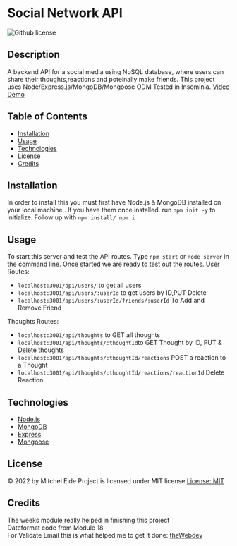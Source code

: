 # Social Network API 
![Github license](https://img.shields.io/badge/MIT-blue.svg)
## Description
A backend API for a social media using NoSQL database, where users can share their thoughts,reactions and poteinally make friends. This project uses Node/Express.js/MongoDB/Mongoose ODM Tested in Insominia. 
[Video Demo](https://drive.google.com/file/d/1u24xmABtKREpj3GkZ1MNPPx16QUJF-PT/view?usp=sharing)
## Table of Contents
* [Installation](#installation)
* [Usage](#usage)
* [Technologies](#technologies)
* [License](#license)
* [Credits](#credits)

## Installation
In order to install this you must first have Node.js & MongoDB installed on your local machine .
If you have them once installed. run `npm init -y` to initialize. Follow up with `npm install/ npm i`

## Usage
To start this server and test the API routes. Type `npm start` or `node server` in the command line. 
Once started we are ready to test out the routes.
User Routes:
* `localhost:3001/api/users/` to get all users
* `localhost:3001/api/users/:userId` to get users by ID,PUT Delete
* `localhost:3001/api/users/:userId/friends/:userId` To Add and Remove Friend

Thoughts Routes: 
* `localhost:3001/api/thoughts` to GET all thoughts
* `localhost:3001/api/thoughts/:thoughtId`to GET Thought by ID, PUT & Delete thoughts
* `localhost:3001/api/thoughts/:thoughtId/reactions` POST a reaction to a Thought
* `localhost:3001/api/thoughts/:thoughtId/reactions/reactionId` Delete Reaction 




## Technologies
* [Node.js](https://nodejs.org/en/)
* [MongoDB](https://www.mongodb.com/)
* [Express](https://www.npmjs.com/package/express)
* [Mongoose](https://www.npmjs.com/package/mongoose)
## License
 &copy; 2022 by Mitchel Eide
  Project is licensed under MIT license
  [License: MIT](https://opensource.org/licenses/MIT)
## Credits
The weeks module really helped in finishing this project<br>
Dateformat code from Module 18 <br>
For Validate Email this is what helped me to get it done: [theWebdev](https://thewebdev.info/2022/03/16/how-to-validate-email-syntax-with-mongoose/)
